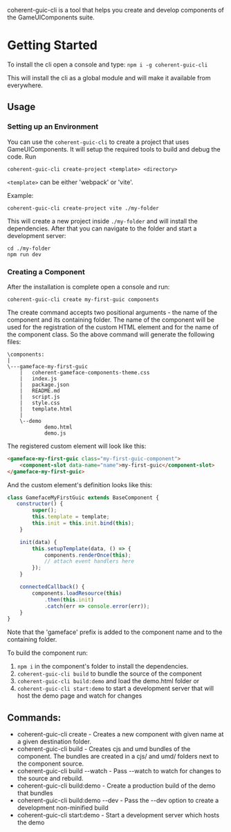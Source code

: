 <!--Copyright (c) Coherent Labs AD. All rights reserved. -->
coherent-guic-cli is a tool that helps you create and develop components of the GameUIComponents suite.

# Getting Started

To install the cli open a console and type:
`npm i -g coherent-guic-cli`

This will install the cli as a global module and will make it available from everywhere.

## Usage

### Setting up an Environment

You can use the `coherent-guic-cli` to create a project that uses GameUIComponents. It will setup the required tools to build and debug the code. Run
```
coherent-guic-cli create-project <template> <directory>
```

`<template>` can be either 'webpack' or 'vite'.

Example:
```
coherent-guic-cli create-project vite ./my-folder
```

This will create a new project inside `./my-folder` and will install the dependencies. After that you can navigate to the folder and start a development server:
```
cd ./my-folder
npm run dev
```

### Creating a Component
After the installation is complete open a console and run:

`coherent-guic-cli create my-first-guic components`

The create command accepts two positional arguments - the name of the component and its containing folder. The name of the component will be used for the registration of the custom HTML element and for the name of the component class. So the above command will generate the following files:

```
\components:
|
\---gameface-my-first-guic
    |   coherent-gameface-components-theme.css
    |   index.js
    |   package.json
    |   README.md
    |   script.js
    |   style.css
    |   template.html
    |
    \--demo
            demo.html
            demo.js
```

The registered custom element will look like this:

```html
<gameface-my-first-guic class="my-first-guic-component">
    <component-slot data-name="name">my-first-guic</component-slot>
</gameface-my-first-guic>
```

And the custom element's definition looks like this:

```js
class GamefaceMyFirstGuic extends BaseComponent {
   constructor() {
        super();
        this.template = template;
        this.init = this.init.bind(this);
    }

    init(data) {
        this.setupTemplate(data, () => {
            components.renderOnce(this);
            // attach event handlers here
        });
    }

    connectedCallback() {
        components.loadResource(this)
            .then(this.init)
            .catch(err => console.error(err));
    }
}
```

Note that the 'gameface' prefix is added to the component name and to the containing folder.

To build the component run:

1. `npm i` in the component's folder to install the dependencies.
2. `coherent-guic-cli build` to bundle the source of the component
3. `coherent-guic-cli build:demo` and load the demo.html folder or
4. `coherent-guic-cli start:demo` to start a development server that will host the demo page and watch for changes

## Commands:

* coherent-guic-cli create <name> <destination> - Creates a new component with
given name at a given destination folder.
* coherent-guic-cli build - Creates cjs and umd bundles of the component. The
bundles are created in a cjs/ and umd/ folders next to the component source.
* coherent-guic-cli build --watch - Pass --watch to watch for changes to the source
and rebuild.
* coherent-guic-cli build:demo - Create a production build of the demo that bundles
* coherent-guic-cli build:demo --dev - Pass the --dev option to create a development non-minified build
* coherent-guic-cli start:demo - Start a development server which hosts the demo